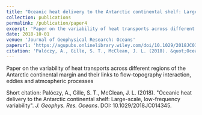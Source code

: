 ```yaml
---
title: "Oceanic heat delivery to the Antarctic continental shelf: Large-scale, low-frequency variability"
collection: publications
permalink: /publication/paper4
excerpt: 'Paper on the variability of heat transports across different regions of the Antarctic continental margin and their links to flow-topography interaction, eddies and atmospheric processes'
date: 2018-10-01
venue: 'Journal of Geophysical Research: Oceans'
paperurl: 'https://agupubs.onlinelibrary.wiley.com/doi/10.1029/2018JC014345'
citation: 'Palóczy, A., Gille, S. T., McClean, J. L. (2018). &quot;Oceanic heat delivery to the Antarctic continental shelf: Large-scale, low-frequency variability&quot;. <i>J. Geophys. Res. Oceans</i>. DOI: 10.1029/2018JC014345.'
---
```

Paper on the variability of heat transports across different regions of the Antarctic continental margin and their links to flow-topography interaction, eddies and atmospheric processes

Short citation: Palóczy, A., Gille, S. T., McClean, J. L. (2018). &quot;Oceanic heat delivery to the Antarctic continental shelf: Large-scale, low-frequency variability&quot;. <i>J. Geophys. Res. Oceans</i>. DOI: 10.1029/2018JC014345.
